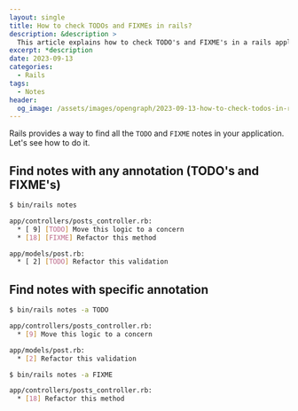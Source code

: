 ```yaml
---
layout: single
title: How to check TODOs and FIXMEs in rails?
description: &description >
  This article explains how to check TODO's and FIXME's in a rails application.
excerpt: *description
date: 2023-09-13
categories:
  - Rails
tags:
  - Notes
header:
  og_image: /assets/images/opengraph/2023-09-13-how-to-check-todos-in-rails.png
---
```


Rails provides a way to find all the `TODO` and `FIXME` notes in your application.
Let's see how to do it.

## Find notes with any annotation (TODO's and FIXME's)

```bash
$ bin/rails notes

app/controllers/posts_controller.rb:
  * [ 9] [TODO] Move this logic to a concern
  * [18] [FIXME] Refactor this method

app/models/post.rb:
  * [ 2] [TODO] Refactor this validation

```

## Find notes with specific annotation

```bash
$ bin/rails notes -a TODO

app/controllers/posts_controller.rb:
  * [9] Move this logic to a concern

app/models/post.rb:
  * [2] Refactor this validation
```

```bash
$ bin/rails notes -a FIXME

app/controllers/posts_controller.rb:
  * [18] Refactor this method
```
